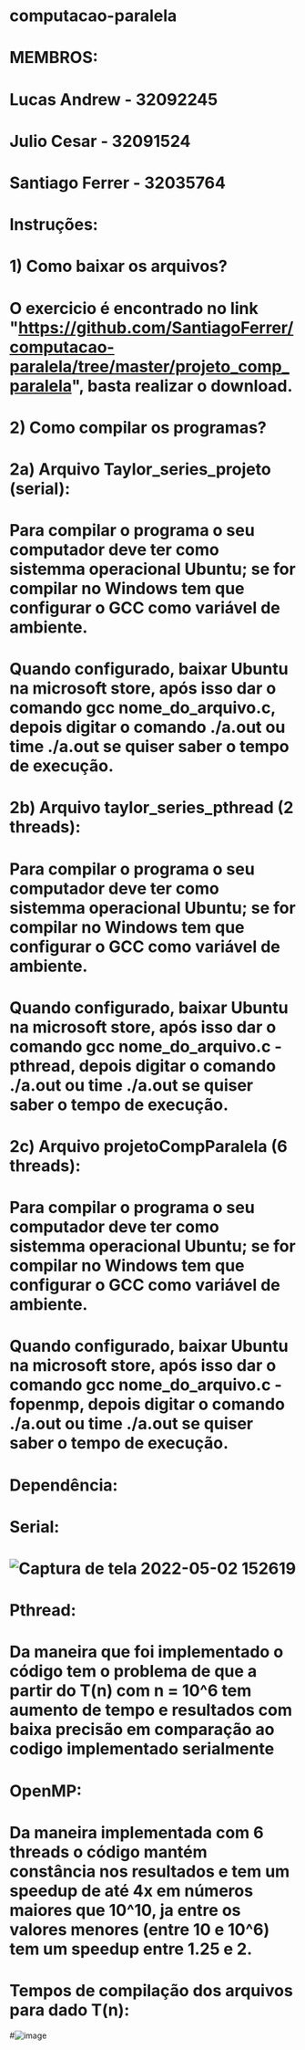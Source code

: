 # computacao-paralela
# MEMBROS: 
#          Lucas Andrew - 32092245
#          Julio Cesar - 32091524
#          Santiago Ferrer - 32035764 
# Instruções:
#
# 1) Como baixar os arquivos?
# O exercicio é encontrado no link "https://github.com/SantiagoFerrer/computacao-paralela/tree/master/projeto_comp_paralela", basta realizar o download.
#
# 2) Como compilar os programas?
# 
# 2a) Arquivo Taylor_series_projeto (serial):
# Para compilar o programa o seu computador deve ter como sistemma operacional Ubuntu; se for compilar no Windows tem que configurar o GCC como variável de ambiente.
# Quando configurado, baixar Ubuntu na microsoft store, após isso dar o comando gcc nome_do_arquivo.c, depois digitar o comando ./a.out ou time ./a.out se quiser saber o tempo de execução.
#
# 2b)  Arquivo taylor_series_pthread (2 threads):
# Para compilar o programa o seu computador deve ter como sistemma operacional Ubuntu; se for compilar no Windows tem que configurar o GCC como variável de ambiente.
# Quando configurado, baixar Ubuntu na microsoft store, após isso dar o comando gcc nome_do_arquivo.c -pthread, depois digitar o comando ./a.out ou time ./a.out se quiser saber o tempo de execução.
#
# 2c) Arquivo projetoCompParalela (6 threads):
# Para compilar o programa o seu computador deve ter como sistemma operacional Ubuntu; se for compilar no Windows tem que configurar o GCC como variável de ambiente.
# Quando configurado, baixar Ubuntu na microsoft store, após isso dar o comando gcc nome_do_arquivo.c -fopenmp, depois digitar o comando ./a.out ou time ./a.out se quiser saber o tempo de execução.
#
#
# Dependência:
# Serial:
# ![Captura de tela 2022-05-02 152619](https://user-images.githubusercontent.com/78734407/171719043-63222e72-aa48-415b-a044-e76e6cd45287.png)
# Pthread:
# Da maneira que foi implementado o código tem o problema de que a partir do T(n) com n = 10^6 tem aumento de tempo e resultados com baixa precisão em comparação ao codigo implementado serialmente
# OpenMP:
# Da maneira implementada com 6 threads o código mantém constância nos resultados e tem um speedup de até 4x em números maiores que 10^10, ja entre os valores menores (entre 10 e 10^6) tem um speedup entre 1.25 e 2.
# Tempos de compilação dos arquivos para dado T(n):
#![image](https://user-images.githubusercontent.com/78734407/171718251-cf931811-000b-4e63-9d2d-157cb3e66c06.png)
